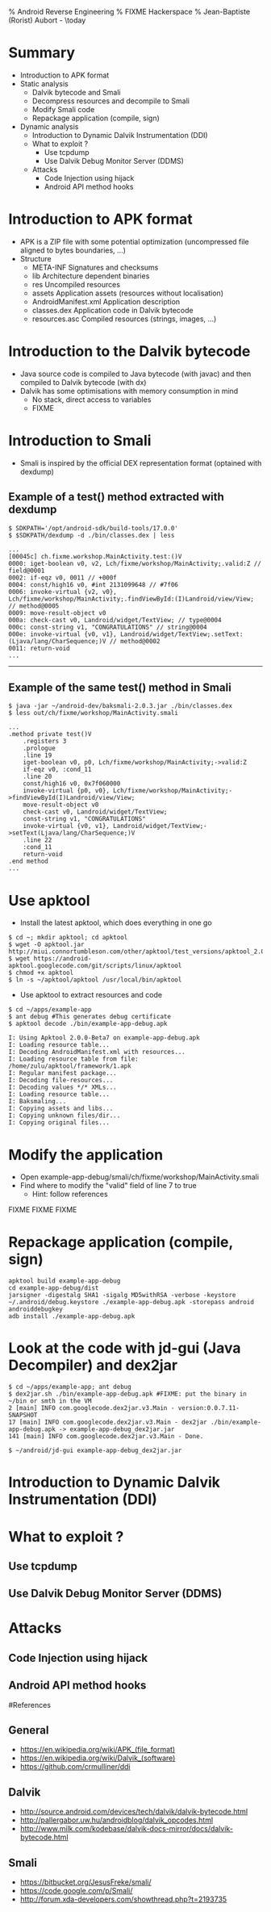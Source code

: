 % Android Reverse Engineering
% FIXME Hackerspace
% Jean-Baptiste (Rorist) Aubort - \today

# Summary

* Introduction to APK format
* Static analysis
    * Dalvik bytecode and Smali
    * Decompress resources and decompile to Smali
    * Modify Smali code
    * Repackage application (compile, sign)
* Dynamic analysis
    * Introduction to Dynamic Dalvik Instrumentation (DDI)
    * What to exploit ?
        * Use tcpdump
        * Use Dalvik Debug Monitor Server (DDMS)
    * Attacks
        * Code Injection using hijack
        * Android API method hooks

# Introduction to APK format

* APK is a ZIP file with some potential optimization (uncompressed file aligned to bytes boundaries, ...)
* Structure
    * META-INF              Signatures and checksums
    * lib                   Architecture dependent binaries
    * res                   Uncompiled resources
    * assets                Application assets (resources without localisation)
    * AndroidManifest.xml   Application description
    * classes.dex           Application code in Dalvik bytecode
    * resources.asc         Compiled resources (strings, images, ...)

# Introduction to the Dalvik bytecode

* Java source code is compiled to Java bytecode (with javac) and then compiled to Dalvik bytecode (with dx)
* Dalvik has some optimisations with memory consumption in mind
    * No stack, direct access to variables
    * FIXME

# Introduction to Smali

* Smali is inspired by the official DEX representation format (optained with dexdump)

## Example of a test() method extracted with dexdump

```
$ SDKPATH='/opt/android-sdk/build-tools/17.0.0'
$ $SDKPATH/dexdump -d ./bin/classes.dex | less

...
[00045c] ch.fixme.workshop.MainActivity.test:()V
0000: iget-boolean v0, v2, Lch/fixme/workshop/MainActivity;.valid:Z // field@0001
0002: if-eqz v0, 0011 // +000f
0004: const/high16 v0, #int 2131099648 // #7f06
0006: invoke-virtual {v2, v0}, Lch/fixme/workshop/MainActivity;.findViewById:(I)Landroid/view/View; // method@0005
0009: move-result-object v0
000a: check-cast v0, Landroid/widget/TextView; // type@0004
000c: const-string v1, "CONGRATULATIONS" // string@0004
000e: invoke-virtual {v0, v1}, Landroid/widget/TextView;.setText:(Ljava/lang/CharSequence;)V // method@0002
0011: return-void
...
```

---

## Example of the same test() method in Smali

```
$ java -jar ~/android-dev/baksmali-2.0.3.jar ./bin/classes.dex
$ less out/ch/fixme/workshop/MainActivity.smali

...
.method private test()V
    .registers 3
    .prologue
    .line 19
    iget-boolean v0, p0, Lch/fixme/workshop/MainActivity;->valid:Z
    if-eqz v0, :cond_11
    .line 20
    const/high16 v0, 0x7f060000
    invoke-virtual {p0, v0}, Lch/fixme/workshop/MainActivity;->findViewById(I)Landroid/view/View;
    move-result-object v0
    check-cast v0, Landroid/widget/TextView;
    const-string v1, "CONGRATULATIONS"
    invoke-virtual {v0, v1}, Landroid/widget/TextView;->setText(Ljava/lang/CharSequence;)V
    .line 22
    :cond_11
    return-void
.end method
...
```

# Use apktool

* Install the latest apktool, which does everything in one go

```
$ cd ~; mkdir apktool; cd apktool
$ wget -O apktool.jar http://miui.connortumbleson.com/other/apktool/test_versions/apktool_2.0.0b7.jar
$ wget https://android-apktool.googlecode.com/git/scripts/linux/apktool
$ chmod +x apktool
$ ln -s ~/apktool/apktool /usr/local/bin/apktool
```

* Use apktool to extract resources and code

```
$ cd ~/apps/example-app
$ ant debug #This generates debug certificate
$ apktool decode ./bin/example-app-debug.apk

I: Using Apktool 2.0.0-Beta7 on example-app-debug.apk
I: Loading resource table...
I: Decoding AndroidManifest.xml with resources...
I: Loading resource table from file: /home/zulu/apktool/framework/1.apk
I: Regular manifest package...
I: Decoding file-resources...
I: Decoding values */* XMLs...
I: Loading resource table...
I: Baksmaling...
I: Copying assets and libs...
I: Copying unknown files/dir...
I: Copying original files...
```

# Modify the application

* Open example-app-debug/smali/ch/fixme/workshop/MainActivity.smali
* Find where to modify the "valid" field of line 7 to true
    * Hint: follow references

FIXME FIXME FIXME

# Repackage application (compile, sign)

```
apktool build example-app-debug
cd example-app-debug/dist
jarsigner -digestalg SHA1 -sigalg MD5withRSA -verbose -keystore ~/.android/debug.keystore ./example-app-debug.apk -storepass android androiddebugkey
adb install ./example-app-debug.apk
```

# Look at the code with jd-gui (Java Decompiler) and dex2jar

```
$ cd ~/apps/example-app; ant debug
$ dex2jar.sh ./bin/example-app-debug.apk #FIXME: put the binary in ~/bin or smth in the VM
2 [main] INFO com.googlecode.dex2jar.v3.Main - version:0.0.7.11-SNAPSHOT
17 [main] INFO com.googlecode.dex2jar.v3.Main - dex2jar ./bin/example-app-debug.apk -> example-app-debug_dex2jar.jar
141 [main] INFO com.googlecode.dex2jar.v3.Main - Done.

$ ~/android/jd-gui example-app-debug_dex2jar.jar
```

# Introduction to Dynamic Dalvik Instrumentation (DDI)
# What to exploit ?
## Use tcpdump
## Use Dalvik Debug Monitor Server (DDMS)
# Attacks
## Code Injection using hijack
## Android API method hooks

#References

## General
* https://en.wikipedia.org/wiki/APK_(file_format)
* https://en.wikipedia.org/wiki/Dalvik_(software)
* https://github.com/crmulliner/ddi

## Dalvik
* http://source.android.com/devices/tech/dalvik/dalvik-bytecode.html
* http://pallergabor.uw.hu/androidblog/dalvik_opcodes.html
* http://www.milk.com/kodebase/dalvik-docs-mirror/docs/dalvik-bytecode.html

## Smali
* https://bitbucket.org/JesusFreke/smali/
* https://code.google.com/p/Smali/
* http://forum.xda-developers.com/showthread.php?t=2193735


